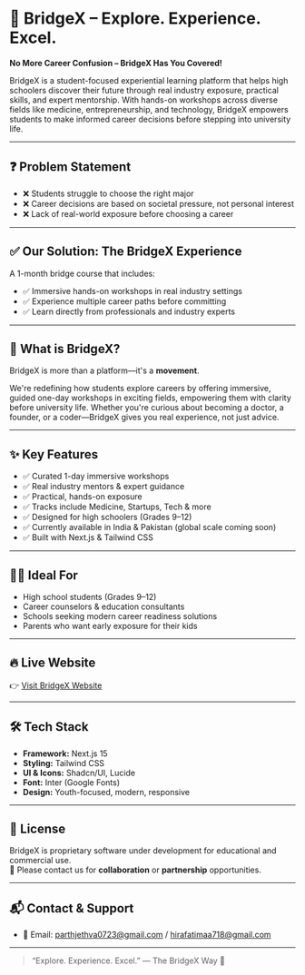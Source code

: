 # 🌉 BridgeX – Explore. Experience. Excel.

**No More Career Confusion – BridgeX Has You Covered!**

BridgeX is a student-focused experiential learning platform that helps high schoolers discover their future through real industry exposure, practical skills, and expert mentorship. With hands-on workshops across diverse fields like medicine, entrepreneurship, and technology, BridgeX empowers students to make informed career decisions before stepping into university life.

---

## ❓ Problem Statement

- ❌ Students struggle to choose the right major  
- ❌ Career decisions are based on societal pressure, not personal interest  
- ❌ Lack of real-world exposure before choosing a career  

---

## ✅ Our Solution: The BridgeX Experience

A 1-month bridge course that includes:
- ✅ Immersive hands-on workshops in real industry settings  
- ✅ Experience multiple career paths before committing  
- ✅ Learn directly from professionals and industry experts  

---

## 🚀 What is BridgeX?

BridgeX is more than a platform—it's a **movement**.

We're redefining how students explore careers by offering immersive, guided one-day workshops in exciting fields, empowering them with clarity before university life. Whether you're curious about becoming a doctor, a founder, or a coder—BridgeX gives you real experience, not just advice.

---

## ✨ Key Features

- ✅ Curated 1-day immersive workshops  
- ✅ Real industry mentors & expert guidance  
- ✅ Practical, hands-on exposure  
- ✅ Tracks include Medicine, Startups, Tech & more  
- ✅ Designed for high schoolers (Grades 9–12)  
- ✅ Currently available in India & Pakistan (global scale coming soon)  
- ✅ Built with Next.js & Tailwind CSS  

---

## 🧑‍🎓 Ideal For

- High school students (Grades 9–12)  
- Career counselors & education consultants  
- Schools seeking modern career readiness solutions  
- Parents who want early exposure for their kids  

---

## 🔥 Live Website

👉 [Visit BridgeX Website](https://bridge-x-two.vercel.app/)

---

## 🛠 Tech Stack

- **Framework:** Next.js 15  
- **Styling:** Tailwind CSS  
- **UI & Icons:** Shadcn/UI, Lucide  
- **Font:** Inter (Google Fonts)  
- **Design:** Youth-focused, modern, responsive  

---

## 📜 License

BridgeX is proprietary software under development for educational and commercial use.  
📩 Please contact us for **collaboration** or **partnership** opportunities.

---

## 📬 Contact & Support

- 📧 Email: [parthjethva0723@gmail.com](mailto:parthjethva0723@gmail.com) / [hirafatimaa718@gmail.com](mailto:hirafatimaa718@gmail.com)

---

> “Explore. Experience. Excel.” — The BridgeX Way 🌟
